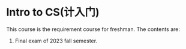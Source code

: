 # Intro to CS(计入门)
 
This course is the requirement course for freshman. The contents are:

1. Final exam of 2023 fall semester.
